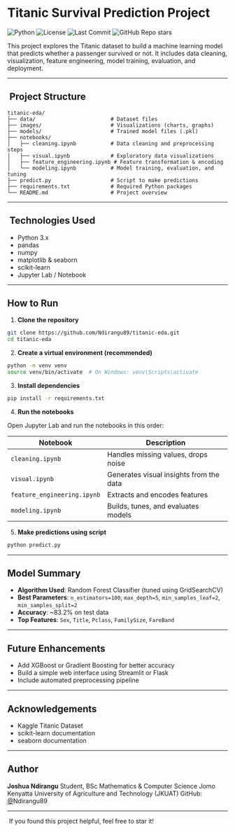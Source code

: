 # Titanic Survival Prediction Project

![Python](https://img.shields.io/badge/Python-3.10-blue)
![License](https://img.shields.io/github/license/Ndirangu89/titanic-eda)
![Last Commit](https://img.shields.io/github/last-commit/Ndirangu89/titanic-eda)
![GitHub Repo stars](https://img.shields.io/github/stars/Ndirangu89/titanic-eda)

This project explores the Titanic dataset to build a machine learning model that predicts whether a passenger survived or not. It includes data cleaning, visualization, feature engineering, model training, evaluation, and deployment.

---

##  Project Structure

```
titanic-eda/
├── data/                        # Dataset files
├── images/                      # Visualizations (charts, graphs)
├── models/                      # Trained model files (.pkl)
├── notebooks/
│   ├── cleaning.ipynb           # Data cleaning and preprocessing steps
│   ├── visual.ipynb             # Exploratory data visualizations
│   ├── feature_engineering.ipynb # Feature transformation & encoding
│   └── modeling.ipynb           # Model training, evaluation, and tuning
├── predict.py                   # Script to make predictions
├── requirements.txt             # Required Python packages
└── README.md                    # Project overview
```

---

##  Technologies Used

* Python 3.x
* pandas
* numpy
* matplotlib & seaborn
* scikit-learn
* Jupyter Lab / Notebook

---

## How to Run

1. **Clone the repository**

```bash
git clone https://github.com/Ndirangu89/titanic-eda.git
cd titanic-eda
```

2. **Create a virtual environment (recommended)**

```bash
python -m venv venv
source venv/bin/activate  # On Windows: venv\Scripts\activate
```

3. **Install dependencies**

```bash
pip install -r requirements.txt
```

4. **Run the notebooks**

Open Jupyter Lab and run the notebooks in this order:

| Notebook                    | Description                             |
| --------------------------- | --------------------------------------- |
| `cleaning.ipynb`            | Handles missing values, drops noise     |
| `visual.ipynb`              | Generates visual insights from the data |
| `feature_engineering.ipynb` | Extracts and encodes features           |
| `modeling.ipynb`            | Builds, tunes, and evaluates models     |

5. **Make predictions using script**

```bash
python predict.py
```

---

## Model Summary

* **Algorithm Used**: Random Forest Classifier (tuned using GridSearchCV)
* **Best Parameters**:
  `n_estimators=100`, `max_depth=5`, `min_samples_leaf=2`, `min_samples_split=2`
* **Accuracy**: \~83.2% on test data
* **Top Features**: `Sex`, `Title`, `Pclass`, `FamilySize`, `FareBand`

---

## Future Enhancements

* Add XGBoost or Gradient Boosting for better accuracy
* Build a simple web interface using Streamlit or Flask
* Include automated preprocessing pipeline

---

## Acknowledgements

* Kaggle Titanic Dataset
* scikit-learn documentation
* seaborn documentation

---

## Author

**Joshua Ndirangu**
Student, BSc Mathematics & Computer Science
Jomo Kenyatta University of Agriculture and Technology (JKUAT)
GitHub: [@](https://github.com/your-username)Ndirangu89

---

️ If you found this project helpful, feel free to star it!
